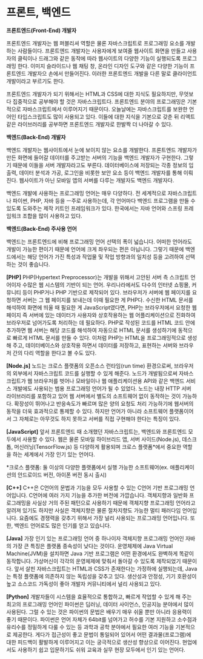 # 프론트, 백엔드

**프론트엔드(Front-End) 개발자**

프론트엔드 개발자는 웹 퍼블리셔 역할은 물론 자바스크립트로 프로그래밍 요소를 개발하는 사람들이다. 프론트엔드 개발자는 사용자에게 보여줄 웹사이트 화면을 만들고 사용자의 클릭이나 드래그와 같은 동작에 따라 웹사이트의 다양한 기능이 실행되도록 프로그래밍 한다. 이미지 슬라이드나 웹 채팅 창, 온라인 디자인 도구와 같은 다양한 기능이 프론트엔드 개발자으 손에서 만들어진다. 이러한 프론트엔드 개발을 다른 말로 클라이언트 개발이라고 부르기도 한다.

프론트엔드 개발자가 되기 위해서는 HTML과 CSS에 대한 지식도 필요하지만, 무엇보다 집중적으로 공부해야 할 것은 자바스크립트다. 프론트엔드 분야의 프로그래밍은 기본적으로 자바스크립트에서 이루어지기 때문이다. 오늘날에는 자바스크립트를 보완한 언어인 타입스크립트도 많이 사용되고 있다. 이들에 대한 지식을 기본으로 갖춘 뒤 리액트 같은 라이브러리를 공부하면 프론트엔드 개발자로 한발짝 더 나아갈 수 있다.

**백엔드(Back-End) 개발자**

백엔드 개발자는 웹사이트에서 눈에 보이지 않는 요소를 개발한다. 프론트엔드 개발자가 만든 화면에 들어갈 데이터를 주고받는 서버의 기능을 백엔드 개발자가 구현한다. 그렇기 때문에 이들을 서버 개발자라고도 부른다. 데이터베이스에 저장되는 각종 정보의 입출력, 데이터 분석과 가공, 로그인을 비롯한 보안 요소 등이 백엔드 개발자를 통해 이뤄진다. 웹사이트가 아닌 모바일 앱의 서버를 다루는 개발자도 백엔드 개발자다. 

백엔드 개발에 사용하는 프로그래밍 언어는 매우 다양하다. 전 세계적으로 자바스크립트나 파이썬, PHP,  자바 등을 ㅡ주로 사용하는데, 각 언어마다 백엔드 프로그램을 만들 수 있도록 도와주는 제작 키트인 프레임워크가 있다. 한국에서는 자바 언어와 스프링 프레임워크 조합을 많이 사용하고 있다. 

**백엔드(Back-End) 주사용 언어**

백엔드는 프론트엔드에 비해 프로그래밍 언어 선택의 폭이 넓습니다. 어떠한 언어라도 개발이 가능한 편이기 때문에 언어에 크게 좌우되는 편은 아닙니다. 그렇기 때문에 백엔드에서는 해당 언어가 가진 특성과 작업물 및 작업 방향과의 일치성 등을 고려하여 선택하는 것이 좋습니다.

**[PHP]** PHP(Hypertext Preprocessor)는 개발을 위해서 고안된 서버 측 스크립트 언어이자 수많은 웹 시스템의 기반이 되는 언어. 우리나라에서도 다수의 인터넷 쇼핑몰, 커뮤니티 등이 PHP거나 PHP 기반으로 제작되어 있다. 브라우저가 서버에 웹 페이지를 요청하면 서버는 그 웹 페이지를 보내는데 이때 필요한 게 PHP다. 수신한 HTML 문서를 해석하여 화면에 띄울 때 필요한 게 JavaScript였다면, PHP는 브라우저에서 요청한 웹 페이지 즉 서버에 있는 데이터가 사용자와 상호작용하는 웹 어플리케이션으로 진화하여 브라우저로 넘어가도록 처리하는 데 필요하다. PHP로 작성된 코드를 HTML 코드 안에 추가하면 웹 서버는 해당 코드를 해석하여 자동으로 HTML 문서를 생성하기에 동적으로 빠르게 HTML 문서를 만들 수 있다. 이처럼 PHP는 HTML을 프로그래밍적으로 생성해 주고, 데이터베이스와 상호작용 하면서 데이터를 저장하고, 표현하는 서버와 브라우저 간의 다리 역할을 한다고 볼 수도 있다.

**[Node.js]** 노드는 크로스 플랫폼의 오픈소스 런타임(run time) 환경으로써, 브라우저의 외부에서 자바스크립트 코드를 실행할 수 있게 해준다. 노드가 개발됨으로써 자바스크립트가 웹 브라우저를 벗어나 모바일이나 웹 애플리케이션용 API와 같은 백엔드 서비스 개발에도 사용되는 범용 프로그래밍 언어가 될 수 있었다. 노드는 내장 HTTP 서버 라이브러리를 포함하고 있어 웹 서버에서 별도의 소프트웨어 없이 동작하는 것이 가능하다. 확장성이 뛰어나고 반응속도가 빠르며 많은 양의 요청도 처리 가능하기에 웹서버의 동작을 더욱 효과적으로 통제할 수 있다. 하지만 언어가 아니라 소프트웨어 플랫폼이어서 그 자체로는 아무것도 하지 못하고 서버를 직접 구현해야 한다는 특징이 있다.

**[JavaScript]** 앞서 프론트엔드 때 소개했던 자바스크립트는, 백엔드와 프론트엔드 모두에서 사용할 수 있다. 웹은 물론 모바일 하이브리드 앱, 서버 사이드(Node.js), 데스크톱, 머신러닝(TensorFlow.js) 등 다양하게 활용되며 크로스 플랫폼*에서 중요한 역할을 하는 세계에서 가장 인기 있는 언어다.

*크로스 플랫폼: 둘 이상의 다양한 플랫폼에서 실행 가능한 소프트웨어(ex. 애플리케이션의 안드로이드 버전, 아이폰 버전 동시 출시)

**[C++]** C++은 C언어의 문법과 기능을 모두 사용할 수 있는 C언어 기반 프로그래밍 언어입니다. C언어에 여러 가지 기능을 추가한 버전에 가깝습니다. 객체지향과 일반화 프로그래밍을 사실상 거의 주된 패턴으로 사용하기 때문에 객체지향 프로그래밍 언어라고 알려져 있기도 하지만 사실은 객체지향은 물론 절차지향도 가능한 멀티 패러다임 언어입니다. 요즘에도 경쟁력을 갖추기 위해서 가장 널리 사용되는 프로그래밍 언어입니다. 또한, 백엔드 언어로도 많은 인기를 얻고 있습니다.

**[Java]** 가장 인기 있는 프로그래밍 언어 중 하나이자 객체지향 프로그래밍 언어인 자바의 가장 큰 특징은 플랫폼 종속성이 낮다는 것이다. 운영체제에 Java Virtual Machine(JVM)을 설치하면 Java 기반 프로그램은 어떤 환경에서도 완벽하게 똑같이 동작합니다. 가상머신이 각각의 운영체제에 맞춰서 돌아갈 수 있도록 제작되었기 때문이다. 앞서 살핀 자바스크립트는 HTML과 CSS가 존재한다는 가정하에 실행되는데, Java는 특정 플랫폼에 의존하지 않는 독립성을 갖추고 있다. 생산성과 안정성, 기기 호환성이 높고 소스코드 가독성이 좋아 개발자 커뮤니티에서 널리 사용되고 있다.

**[Python]** 개발자들이 시스템을 효율적으로 통합하고, 빠르게 작업할 수 있게 해 주는 최고의 프로그래밍 언어인 파이썬은 딥러닝, 데이터 사이언스, 인공지능 분야에서 많이 사용된다. 그럴 수 있는 것은 파이썬의 문법은 배우기 매우 쉬울 뿐만 아니라 응용력이 좋기 때문이다. 파이썬은 언어 자체가 64bit를 넘어가고 허수를 기본 지원하고 소수점과 유리수를 정밀하게 다룰 수 있는 등 과학과 공학 분야에서 필요한 여러 기능을 기본적으로 제공한다. 게다가 접근성이 좋고 문법이 통일되어 있어서 어떤 결과물(프로그램)에 대한 피드백이 활발하게 이루어지고 이는 궁극적으로 생산성 향상으로 이어진다. 현업에서도 사용하기 쉽고 입문하기도 쉬워 교육과 실무 현장 모두에서 인기 있는 언어다.